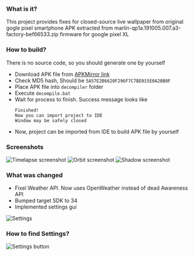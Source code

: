 ### What is it?

This project provides fixes for closed-source
live wallpaper from original gogle pixel
smartphone
APK extracted from marlin-qp1a.191005.007.a3-factory-bef66533.zip firmware for google pixel XL

### How to build?

There is no source code, so you should generate
one by yourself

- Download APK file
  from [APKMirror link](https://www.apkmirror.com/apk/google-inc/google-live-data-wallpapers/google-live-data-wallpapers-10-release/google-live-data-wallpapers-10-android-apk-download/
  )
- Check MD5 hash, Should
  be `5A57E2B6620F296F7C7BE015E0A20B0F`
- Place APK file into `decompiler` folder
- Execute `decompile.bat`
- Wait for process to finish. Success message
  looks like
    ```
  Finished! 
    Now you can import project to IDE
    Window may be safely closed
  ```
- Now, project can be imported from IDE to build
  APK file by yourself

### Screenshots

![Timelapse screenshot](img/timelapse.png)
![Orbit screenshot](img/orbit.png)
![Shadow screenshot](img/shadow.png)

### What was changed

- Fixel Weather API. Now uses OpenWeather instead of dead Awareness API
- Bumped target SDK to 34
- Implemented settings gui

![Settings](img/preferences.png)

### How to find Settings?

![Settings button](img/preferences_1.png)
